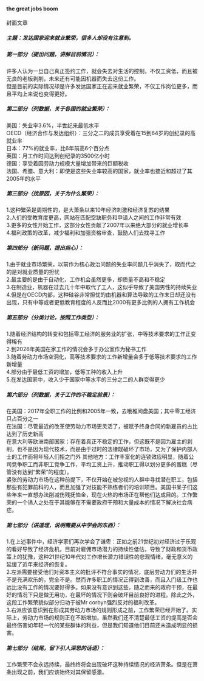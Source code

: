 #### the great jobs boom
封面文章
##### 主题：发达国家迎来就业繁荣，很多人却没有注意到。
##### 第一部分（提出问题，讲解目前情况）：
许多人认为一旦自己真正签约工作，就会失去对生活的控制，不仅工资低，而且被无良的老板剥削，未来还有可能因机器而失去这份工作。  
但是目前的实际情况却是许多发达国家正在迎来就业繁荣，不仅工作岗位更多，而且平均上来说也变得更好。
##### 第二部分（列数据，关于各国的就业繁荣）：
美国：失业率3.6%，半世纪来最低水平  
OECD（经济合作与发达组织）：三分之二的成员享受着在15到64岁的创纪录的高就业率  
日本：77%的就业率，比6年前高6个百分点  
英国：月工作时间达到创纪录的3500亿小时  
德国：享受着因劳动力规模大量增加带来的巨额税收  
法国、希腊、意大利：即使是这些失业率较高的国家，就业率也接近和超过了其2005年的水平
##### 第三部分（找原因，关于为什么繁荣）：
1.这种繁荣是周期性的，是大萧条以来10年经济刺激和经济复苏的结果  
2.人们的受教育度更高，网站在匹配空缺职务和申请人之间的工作非常有效  
3.更多的女性开始工作，这部分女性贡献了2007年以来绝大部分的就业增长率  
4.福利政策的改革，减少福利和加强资格审查，鼓励人们去找寻工作
##### 第四部分（新问题，提出担心）：  
1.由于就业市场繁荣，以前作为核心政治问题的失业率问题几乎消失了，取而代之的是对就业质量的担忧  
2.最主要的是由于自动化，工作机会虽然更多，却质量不高和不稳定  
3.在制造业，机器在过去几十年中取代了工人，这似乎导致了美国男性的持续失业  
4.但是在OECD内部，这种硅谷非常担忧的由机器和算法导致的工作末日却还没有出现，只有中等或者更低教育程度的人反而比2000有更多比例的人拥有工作机会
##### 第五部分（分类讨论，按照工作类型）：
1.随着经济结构的转变和包括零工经济的服务业的扩张，中等技术要求的工作正变得稀有  
2.到2026年美国在家工作的情况会多于办公室作为秘书工作  
3.随着劳动力市场空洞化，高等技术要求的工作新增量会多于低等技术要求的工作新增量  
4.部分由于最低工资的增加，低等工种的收入上升  
5.在发达国家中，收入少于国家中等水平的三分之二的人群变得更少
##### 第六部分（列数据，关于工作的不稳定前景）：
在美国：2017年全职工作的比例和2005年一致，去哦椎间盘美国；其中零工经济只占百分之一  
在法国：尽管最近的改革使劳动力市场更灵活了，被赋予终身合同的新雇员的占比达到了历史新高  
在意大利等欧洲南部国家：存在着真正不稳定的工作，但这既不是因为雇主的剥削，也不是因为现代技术，而是由于过时的法律既破坏了市场，又为了保护内部人士的工作而将年轻人们拒之门外
其他地方：工作丰富化的连锁效应明显，随着公司竞争职工而非职工竞争工作，平均工资上升，推动职工得以划分更多的蛋糕（尽管没有达到“繁荣”的程度）。  
紧张的劳动力市场在这种前提下，不仅开始在被忽视的人群中寻找潜在职工，包括那些有犯罪前科的人，而且加强了对技能不熟练者们的培训项目。美国书呆子们这些年来一直想办法削减伤残抚恤金，现在火热的市场正在帮他们达成目的。工作繁荣的一个诱人之处在于其能够在不需要政府干预和大量成本的情况下解决社会病症。
##### 第七部分（讲道理，说明需要从中学会的东西）：
1.在上述事件中，经济学家们再次学会了谦卑：正如之前21世纪初对经济过于乐观的看好导致了经济危机，目前对雇佣市场潜力的持续性低估，导致了财政和货币政策上的犹豫，这种21世纪10年代对工作增长潜力错误性的悲观情绪，毫无意义的延缓了近年来经济的恢复。  
2.左派需要接受他们对资本主义的批评不符合事实的情况，底层劳动力们的生活并不是充满欢乐的，完全不是。然而许多职工的情况正得到改善，而且入门级工作也远比没有工作的情况要好得多。如果没有意识到这些，随之而来的政府干预，在最好的情况下只是做无用功，在最坏的情况下则会破坏目前良好的进程。除此之外，这段工作繁荣貌似部分归功于被Mr corbyn强烈反对的福利改革。  
3.右派应该意识到在形成其劳动力市场的规则形成之前，工作繁荣已经开始了。实际上，劳动力市场的规则正在不断增加，虽然我们还不清楚最低工资的提高是否会最终伤害如年轻一代的某些群体的利益，但是我们知道他们目前还未造成明显的损害。  
##### 第七部分（结尾，留下引人深思的话语）：
工作繁荣不会永远持续，最终终将会出现破坏这种持续情况的经济萧条。但是在萧条出现之前，我们应该始终对其保留感激。
